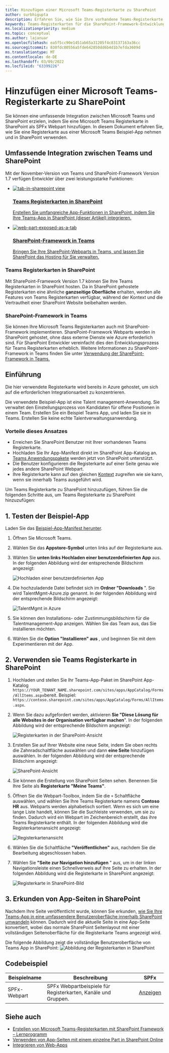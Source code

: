 ```yaml
---
title: Hinzufügen einer Microsoft Teams-Registerkarte zu SharePoint
author: surbhigupta
description: Erfahren Sie, wie Sie Ihre vorhandene Teams-Registerkarte mithilfe von Codebeispielen als SharePoint-Framework-Webpart SharePoint.
keywords: Teams-Registerkarten für die SharePoint-Framework-Entwicklung
ms.localizationpriority: medium
ms.topic: conceptual
ms.author: lajanuar
ms.openlocfilehash: ea5f5cc90e1451ab65a31205f4c83137163a36cc
ms.sourcegitcommit: 830fdc80556a5fde642850dd6b4d1b7efda3609d
ms.translationtype: MT
ms.contentlocale: de-DE
ms.lasthandoff: 03/09/2022
ms.locfileid: "63399226"
---
```

# <a name="add-teams-tab-to-sharepoint"></a>Hinzufügen einer Microsoft Teams-Registerkarte zu SharePoint

Sie können eine umfassende Integration zwischen Microsoft Teams und SharePoint erzielen, indem Sie eine Microsoft Teams Registerkarte in SharePoint als SPFx Webpart hinzufügen. In diesem Dokument erfahren Sie, wie Sie eine Registerkarte aus einer Microsoft Teams Beispiel-App nehmen und in SharePoint verwenden.

## <a name="rich-integration-between-teams-and-sharepoint"></a>Umfassende Integration zwischen Teams und SharePoint

Mit der November-Version von Teams und SharePoint-Framework Version 1.7 verfügen Entwickler über zwei leistungsstarke Funktionen:

<ul  class="panelContent cardsC">
<li>
    <a href="#introduction">
        <div class="cardSize">
            <div class="cardPadding">
                <div class="card">
                    <div class="cardImageOuter">
                        <div class="cardImage bgdAccent1">
                            <img src="~/assets/images/tabs/tabs-in-sharepoint/image084.png" alt="tab-in-sharepoint view"/>
                        </div>
                    </div>
                    <div class="cardText">
                        <h3>Teams Registerkarten in SharePoint</h3>
                        <p>Erstellen Sie umfangreiche App-Funktionen in SharePoint, indem Sie Ihre Teams-App in SharePoint (dieser Artikel) integrieren.</p>
                    </div>
                </div>
            </div>
        </div>
    </a>
</li>
<li>
    <a href="/sharepoint/dev/spfx/web-parts/get-started/using-web-part-as-ms-teams-tab">
        <div class="cardSize">
            <div class="cardPadding">
                <div class="card">
                    <div class="cardImageOuter">
                        <div class="cardImage bgdAccent1">
                            <img src="~/assets/images/tabs/tabs-in-sharepoint/SharePoint-web-part-exposed-as-a-Tab-in-Microsoft-Teams.png" alt="web-part-exposed-as-a-tab" />
                        </div>
                    </div>
                    <div class="cardText">
                        <h3>SharePoint-Framework in Teams</h3>
                        <p>Bringen Sie Ihre SharePoint-Webparts in Teams, und lassen Sie SharePoint das Hosting für Sie verwalten.</p>
                    </div>
                </div>
            </div>
        </div>
    </a>
</li>
</ul>

### <a name="teams-tabs-in-sharepoint"></a>Teams Registerkarten in SharePoint

Mit SharePoint-Framework Version 1.7 können Sie Ihre Teams Registerkarten in SharePoint hosten. Da in SharePoint gehostete Registerkarten eine ähnliche **ganzseitige Oberfläche** erhalten, werden alle Features von Teams Registerkarten verfügbar, während der Kontext und die Vertrautheit einer SharePoint Website beibehalten werden.

### <a name="sharepoint-framework-in-teams"></a>SharePoint-Framework in Teams

Sie können Ihre Microsoft Teams Registerkarten auch mit SharePoint-Framework implementieren. SharePoint-Framework Webparts werden in SharePoint gehostet, ohne dass externe Dienste wie Azure erforderlich sind. Für SharePoint Entwickler vereinfacht dies den Entwicklungsprozess für Teams Registerkarten erheblich. Weitere Informationen zu SharePoint-Framework in Teams finden Sie unter [Verwendung der SharePoint-Framework in Teams.](/sharepoint/dev/spfx/web-parts/get-started/using-web-part-as-ms-teams-tab)

## <a name="introduction"></a>Einführung

Die hier verwendete Registerkarte wird bereits in Azure gehostet, um sich auf die erforderlichen Integrationsarbeit zu konzentrieren.

Die verwendete Beispiel-App ist eine Talent management-Anwendung. Sie verwaltet den Einstellungsprozess von Kandidaten für offene Positionen in einem Team. Erstellen Sie ein Beispiel Teams App, und laden Sie sie in Teams. Erstellen Sie keine echte Talentverwaltungsanwendung.

### <a name="benefits-of-this-approach"></a>Vorteile dieses Ansatzes

* Erreichen Sie SharePoint Benutzer mit Ihrer vorhandenen Teams Registerkarte.
* Hochladen Sie Ihr App-Manifest direkt im SharePoint App-Katalog an. [Teams Anwendungspakete](~/concepts/build-and-test/apps-package.md) werden jetzt von SharePoint unterstützt.
* Die Benutzer konfigurieren die Registerkarte auf einer Seite genau wie jedes andere SharePoint Webpart.
* Ihre Registerkarte kann auf den gleichen [Kontext](~/tabs/how-to/access-teams-context.md) zugreifen wie sie kann, wenn sie innerhalb Teams ausgeführt wird.

Um Teams Registerkarte zu SharePoint hinzuzufügen, führen Sie die folgenden Schritte aus, um Teams Registerkarte zu SharePoint hinzuzufügen:

## <a name="1-test-the-sample-app"></a>1. Testen der Beispiel-App

Laden Sie das [Beispiel-App-Manifest herunter](https://github.com/MicrosoftDocs/msteams-docs/raw/master/msteams-platform/assets/downloads/TalentMgmt-Azure.zip).

1. Öffnen Sie Microsoft Teams.
1. Wählen Sie das **Appstore-Symbol** unten links auf der Registerkarte aus.
1. Wählen Sie **unten links Hochladen einer benutzerdefinierten App** aus. In der folgenden Abbildung wird der entsprechende Bildschirm angezeigt:  

    ![Hochladen einer benutzerdefinierten App](~/assets/images/tabs/tabs-in-sharepoint/upload-custom-app.png)

1. Die hochzuladende Datei befindet sich im **Ordner "Downloads** ". Sie wird TalentMgmt-Azure.zip genannt. In der folgenden Abbildung wird der entsprechende Bildschirm angezeigt:

    ![TalentMgmt in Azure](~/assets/images/tabs/tabs-in-sharepoint/talentmgmt-azure.png)

1. Sie können den Installations- oder Zustimmungsbildschirm für die Talentmanagement-App anzeigen. Wählen Sie das Team aus, das Sie installieren möchten.
1. Wählen Sie die **Option "Installieren" aus** , und beginnen Sie mit dem Experimentieren mit der App.

## <a name="2-use-teams-tab-in-sharepoint"></a>2. Verwenden sie Teams Registerkarte in SharePoint

1. Hochladen und stellen Sie Ihr Teams-App-Paket im SharePoint App-Katalog `https://YOUR_TENANT_NAME.sharepoint.com/sites/apps/AppCatalog/Forms/AllItems.aspx`bereit. Beispiel: `https://contoso.sharepoint.com/sites/apps/AppCatalog/Forms/AllItems.aspx`.

1. Wenn Sie dazu aufgefordert werden, aktivieren **Sie "Diese Lösung für alle Websites in der Organisation verfügbar machen**".
In der folgenden Abbildung wird der entsprechende Bildschirm angezeigt:

   ![Registerkarten in der SharePoint-Ansicht](~/assets/images/tabs/tabs-in-sharepoint/image065.png)

1. Erstellen Sie auf Ihrer Website eine neue Seite, indem Sie oben rechts die Zahnradschaltfläche auswählen und dann **eine Seite** hinzufügen auswählen.
In der folgenden Abbildung wird der entsprechende Bildschirm angezeigt:

   ![SharePoint-Ansicht](~/assets/images/tabs/tabs-in-sharepoint/image066.png)

1. Sie können die Erstellung von SharePoint Seiten sehen. Benennen Sie Ihre Seite als **Registerkarte "Meine Teams"**.

1. Öffnen Sie die Webpart-Toolbox, indem Sie die `+` Schaltfläche auswählen, und wählen Sie Ihre Teams Registerkarte namens **Contoso HR** aus. Webparts werden alphabetisch sortiert. Wenn es sich um eine lange Liste handelt, können Sie die Suchleiste verwenden, um sie zu finden. Dadurch wird ein Webpart im Zeichenbereich erstellt, das ihre Teams Registerkarte enthält. In der folgenden Abbildung wird die Registerkartenansicht angezeigt:

   ![Registerkartenansicht](~/assets/images/tabs/tabs-in-sharepoint/image071.png)

1. Wählen Sie die Schaltfläche **"Veröffentlichen"** aus, nachdem Sie die Bearbeitung abgeschlossen haben.

1. Wählen Sie **"Seite zur Navigation hinzufügen** " aus, um in der linken Navigationsleiste einen Schnellverweis auf Ihre Seite zu erhalten.
In der folgenden Abbildung wird die Registerkarte in SharePoint angezeigt:

   ![Registerkarte in SharePoint-Bild](~/assets/images/tabs/tabs-in-sharepoint/image073.png)

## <a name="3-explore-app-pages-in-sharepoint"></a>3. Erkunden von App-Seiten in SharePoint

Nachdem Ihre Seite veröffentlicht wurde, können Sie erkunden, [wie Sie Ihre Teams-App in eine umfassendere Benutzeroberfläche innerhalb SharePoint umwandeln](/sharepoint/dev/spfx/web-parts/single-part-app-pages) können. Dadurch wird die aktuelle Seite in eine App-Seite konvertiert, wobei das normale SharePoint Seitenlayout mit einer vollständigen Seitenoberfläche für die Registerkarte Teams angezeigt wird.

Die folgende Abbildung zeigt die vollständige Benutzeroberfläche von Teams App in SharePoint: ![Abbildung der Registerkarten in SharePoint](~/assets/images/tabs/tabs-in-sharepoint/image085.png)

## <a name="code-sample"></a>Codebeispiel

| **Beispielname** | **Beschreibung** | **SPFx** |
|-----------------|-----------------|----------|
| SPFx-Webpart | SPFx Webpartbeispiele für Registerkarten, Kanäle und Gruppen. | [Anzeigen](https://github.com/OfficeDev/Microsoft-Teams-Samples/tree/main/samples/tab-channel-group/spfx)

## <a name="see-also"></a>Siehe auch

* [Erstellen von Microsoft Teams-Registerkarten mit SharePoint Framework – Lernprogramm](/sharepoint/dev/spfx/web-parts/get-started/using-web-part-as-ms-teams-tab)
* [Verwenden von App-Seiten mit einem einzelne Part in SharePoint Online](/sharepoint/dev/spfx/web-parts/single-part-app-pages)
* [Integrieren von Web-Apps](~/samples/integrate-web-apps-overview.md)

